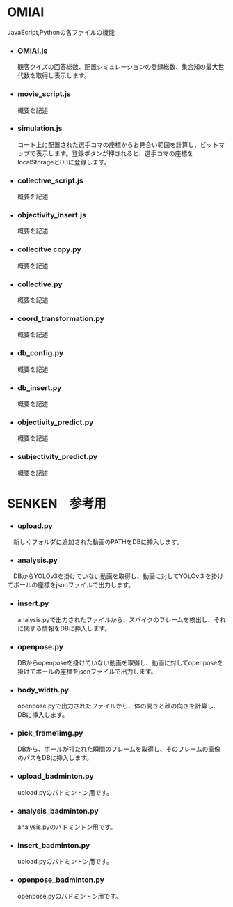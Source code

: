 # OMIAI

JavaScript,Pythonの各ファイルの機能

- ### OMIAI.js
  観客クイズの回答総数、配置シミュレーションの登録総数、集合知の最大世代数を取得し表示します。

- ### movie_script.js
  概要を記述

- ### simulation.js
  コート上に配置された選手コマの座標からお見合い範囲を計算し、ビットマップで表示します。登録ボタンが押されると、選手コマの座標をlocalStorageとDBに登録します。

- ### collective_script.js
  概要を記述

- ### objectivity_insert.js
  概要を記述
  
- ### collecitve copy.py
  概要を記述
  
- ### collective.py
  概要を記述
  
- ### coord_transformation.py
  概要を記述
  
- ### db_config.py
  概要を記述
  
- ### db_insert.py
  概要を記述
  
- ### objectivity_predict.py
  概要を記述
  
- ### subjectivity_predict.py
  概要を記述





# SENKEN　参考用

- ### upload.py  
　新しくフォルダに追加された動画のPATHをDBに挿入します。  

- ### analysis.py  
　DBからYOLOv3を掛けていない動画を取得し、動画に対してYOLOv３を掛けてボールの座標をjsonファイルで出力します。  

- ### insert.py  
  analysis.pyで出力されたファイルから、スパイクのフレームを検出し、それに関する情報をDBに挿入します。 

- ### openpose.py  
  DBからopenposeを掛けていない動画を取得し、動画に対してopenposeを掛けてボールの座標をjsonファイルで出力します。  

- ### body_width.py    
  openpose.pyで出力されたファイルから、体の開きと顔の向きを計算し、DBに挿入します。  

- ### pick_frame1img.py  
   DBから、ボールが打たれた瞬間のフレームを取得し、そのフレームの画像のパスをDBに挿入します。  

- ### upload_badminton.py  
  upload.pyのバドミントン用です。  
  
- ### analysis_badminton.py  
  analysis.pyのバドミントン用です。  
  
- ### insert_badminton.py  
  upload.pyのバドミントン用です。  
  
- ### openpose_badminton.py  
  openpose.pyのバドミントン用です。  
